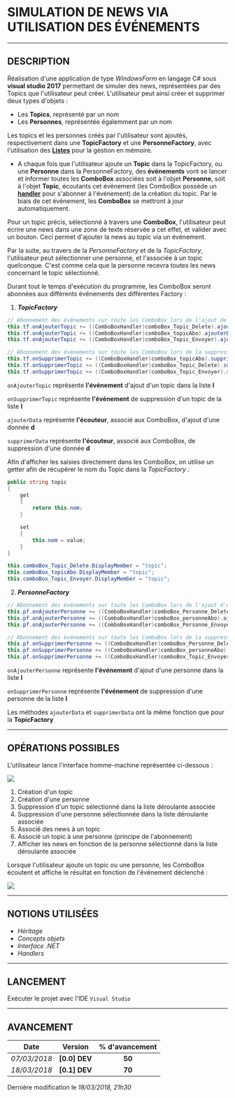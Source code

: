 # SIMULATION DE NEWS VIA UTILISATION DES ÉVÉNEMENTS

---------------------------------------------------------------

## DESCRIPTION

Réalisation d'une application de type _WindowsForm_ en langage C# sous **visual studio 2017** permettant de simuler des news, représentées par des Topics que l'utilisateur peut créer.
L'utilisateur peut ainsi créer et supprimer deux types d'objets :
* Les **Topics**, représenté par un nom
* Les **Personnes**, représentée égalemment par un nom

Les topics et les personnes créés par l'utilisateur sont ajoutés, respectivement dans une **TopicFactory** et une **PersonneFactory**, avec l'utilisation des [**Listes**](https://msdn.microsoft.com/fr-fr/library/6sh2ey19(v=vs.110).aspx) pour la gestion en mémoire.

* A chaque fois que l'utilisateur ajoute un **Topic** dans la TopicFactory, ou une **Personne** dans la PersonneFactory, des **événements** vont se lancer et informer toutes les **ComboBox** associées soit à l'objet **Personne**, soit à l'objet **Topic**,  écoutants cet événement (les ComboBox possède un [**handler**](https://docs.microsoft.com/fr-fr/dotnet/standard/events/) pour s'abonner à l'événement) de la création du topic. Par le biais de cet événement, les **ComboBox** se mettront à jour automatiquement.

Pour un topic précis, sélectionné à travers une **ComboBox**, l'utilisateur peut écrire une news dans une zone de texte réservée a cet effet, et valider avec un bouton. Ceci permet d'ajouter la news au topic via un événement.

Par la suite, au travers de la _PersonneFactory_ et de la _TopicFactory_, l'utilisateur peut sélectionner une personne, et l'associée à un topic quelconque. C'est comme cela que la personne recevra toutes les news concernant le topic sélectionné.

Durant tout le temps d'exécution du programme, les ComboBox seront abonnées aux différents événements des différentes Factory :

1. **_TopicFactory_**

```cs
// Abonnement des événements sur toute les ComboBox lors de l'ajout de Topics
this.tf.onAjouterTopic += ((ComboBoxHandler)comboBox_Topic_Delete).ajouterData;
this.tf.onAjouterTopic += ((ComboBoxHandler)comboBox_topicAbo).ajouterData;
this.tf.onAjouterTopic += ((ComboBoxHandler)comboBox_Topic_Envoyer).ajouterData;

// Abonnement des événements sur toute les ComboBox lors de la suppression de Topics
this.tf.onSupprimerTopic += ((ComboBoxHandler)comboBox_topicAbo).supprimerData;
this.tf.onSupprimerTopic += ((ComboBoxHandler)comboBox_Topic_Delete).supprimerData;
this.tf.onSupprimerTopic += ((ComboBoxHandler)comboBox_Topic_Envoyer).supprimerData;
```

`onAjouterTopic` représente **l'événement** d'ajout d'un topic dans la liste **l**

`onSupprimerTopic` représente **l'événement** de suppression d'un topic de la liste **l**

`ajouterData` représente **l'écouteur**, associé aux ComboBox, d'ajout d'une donnée **d**

`supprimerData` représente **l'écouteur**, associé aux ComboBox, de suppression d'une donnée **d**

Afin d'afficher les saisies directement dans les ComboBox, on utilise un getter afin de récupérer le nom du Topic dans la _TopicFactory_ :

```cs
public string topic
{
    get
    {
        return this.nom;
    }

    set
    {
        this.nom = value;
    }
}

this.comboBox_Topic_Delete.DisplayMember = "topic";
this.comboBox_topicAbo.DisplayMember = "topic";
this.comboBox_Topic_Envoyer.DisplayMember = "topic";
```

2. **_PersonneFactory_**

```cs
// Abonnement des événements sur toute les ComboBox lors de l'ajout d'une personne
this.pf.onAjouterPersonne += ((ComboBoxHandler)comboBox_Personne_Delete).ajouterData;
this.pf.onAjouterPersonne += ((ComboBoxHandler)comboBox_personneAbo).ajouterData;
this.pf.onAjouterPersonne += ((ComboBoxHandler)comboBox_Personne_Envoyer).ajouterData;

// Abonnement des événements sur toute les ComboBox lors de la suppression d'une personne
this.pf.onSupprimerPersonne += ((ComboBoxHandler)comboBox_Personne_Delete).supprimerData;
this.pf.onSupprimerPersonne += ((ComboBoxHandler)comboBox_personneAbo).supprimerData;
this.pf.onSupprimerPersonne += ((ComboBoxHandler)comboBox_Topic_Envoyer).supprimerData;
```

`onAjouterPersonne` représente **l'événement** d'ajout d'une personne dans la liste **l**

`onSupprimerPersonne` représente **l'événement** de suppression d'une personne de la liste **l**

Les méthodes `ajouterData` et `supprimerData` ont la même fonction que pour la **TopicFactory**

---------------------------------------------------------------

## OPÉRATIONS POSSIBLES

L'utilisateur lance l'interface homme-machine représentée ci-dessous :

![](https://image.noelshack.com/fichiers/2018/10/3/1520442953-capture.png)

1. Création d'un topic
2. Création d'une personne
3. Suppression d'un topic sélectionné dans la liste déroulante associée
4. Suppression d'une personne sélectionnée dans la liste déroulante associée
5. Associé des news à un topic
6. Associé un topic à une personne (principe de l'abonnement)
7. Afficher les news en fonction de la personne sélectionné dans la liste déroulante associée

Lorsque l'utilisateur ajoute un topic ou une personne, les ComboBox écoutent et affiche le résultat en fonction de l'événement déclenché :

![](https://image.noelshack.com/fichiers/2018/11/7/1521404451-capture.png)

---------------------------------------------------------------

## NOTIONS UTILISÉES

* _Héritage_
* _Concepts objets_
* _Interface .NET_
* _Handlers_

---------------------------------------------------------------

## LANCEMENT

Exécuter le projet avec l'IDE `Visual Studio`

---------------------------------------------------------------

## AVANCEMENT

| **Date** | **Version** | **% d'avancement** |
|:---:|:---:|:---:|
| _07/03/2018_ | **[0.0] DEV** | **50** |
| _18/03/2018_ | **[0.1] DEV** | **70** |

Dernière modification le _18/03/2018, 21h30_